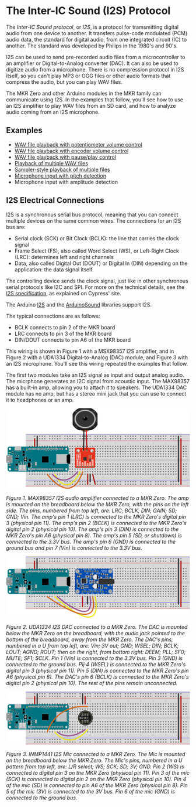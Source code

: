 # The Inter-IC Sound (I2S) Protocol 

The *Inter-IC Sound protocol*, or *I2S*, is a protocol for tramsmitting digital audio from one device to another. It transfers pulse-code modulated (PCM) audio data, the standard for digital audio, from one integrated circuit (IC) to another. The standard was developed by Philips in the 1980's and 90's. 

I2S can be used to send pre-recorded audio files from a microcontroller to an amplifier or Digital-to-Analog converter (DAC). It can also be used to digitize audio from a microphone. There is no compression protocol in I2S itself, so you can't play MP3 or OGG files or other audio formats that compress the audio, but you can play WAV files. 

The MKR Zero and other Arduino modules in the MKR family can communicate using I2S. In the examples that follow, you'll see how to use an I2S amplifier to play WAV files from an SD card, and how to analyze audio coming from an I2S microphone.  

## Examples

* [WAV file playback with potentiometer volume control](https://github.com/tigoe/SoundExamples/tree/master/ArduinoSound_Examples/WaveVolumeControl)
* [WAV file playback with encoder volume control](https://github.com/tigoe/SoundExamples/tree/master/ArduinoSound_Examples/WavePlaybackWithEncoder)
* [WAV file playback with pause/play control](https://github.com/tigoe/SoundExamples/tree/master/ArduinoSound_Examples/WavePlayPause)
* [Playback of multiple WAV files](https://github.com/tigoe/SoundExamples/tree/master/ArduinoSound_Examples/WavePlaybackMultipleFiles)
* [Sampler-style playback of multiple files](https://github.com/tigoe/SoundExamples/tree/master/ArduinoSound_Examples/WaveSamplePlayer)
* [Microphone input with pitch detection](https://github.com/tigoe/SoundExamples/tree/master/ArduinoSound_Examples/PitchDetector)
* Microphone input with amplitude detection

## I2S Electrical Connections 

I2S is a synchronous serial bus protocol, meaning that you can connect multiple devices on the same common wires. The connections for an I2S bus are:

* Serial clock (SCK) or Bit Clock (BCLK): the line that carries the clock signal
* Frame Select (FS), also called Word Select (WS), or Left-Right Clock (LRC): determines left and right channels
* Data, also called Digital Out (DOUT) or Digital In (DIN) depending on the application: the data signal itself.

The controlling device sends the clock signal, just like in other synchronous serial protocols like I2C and SPI. For more on the technical details, see the [I2S specification](https://www.cypress.com/file/133906/download), as explained on Cypress' site. 

The Arduino [I2S](https://www.arduino.cc/en/Reference/I2S)  and the [ArduinoSound](https://www.arduino.cc/en/Reference/ArduinoSound) libraries support I2S. 

The typical connections are as follows:

* BCLK connects to pin 2 of the MKR board
* LRC connects to pin 3 of the MKR board
* DIN/DOUT connects to pin A6 of the MKR board

This wiring is shown in Figure 1 with a MSX98357 I2S amplifier, and in Figure 2 with a UDA1334 Digital-to-Analog (DAC) module, and Figure 3 with an I2S microphone. You'll see this wiring repeated the examples that follow.

The first two modules take an I2S signal as input and output analog audio. The micrphone generates an I2C signal from acoustic input. The MAX98357 has a built-in amp, allowing you to attach it to speakers. The UDA1334 DAC module has no amp, but has a stereo mini jack that you can use to connect it to headphones or an amp. 

![Figure 1. MAX98357 I2S audio amplifier connected to a MKR Zero.](img/I2S_amp_circuit_MAX98357_simple_bb.png)

*Figure 1. MAX98357 I2S audio amplifier connected to a MKR Zero. The amp is mounted on the breadboard below the MKR Zero, with the pins on the left side. The pins, numbered from top left, are: LRC; BCLK; DIN; GAIN; SD; GND; Vin.  The amp's pin 1 (LRC) is connected to the MKR Zero's digital pin 3 (physical pin 11). The amp's pin 2 (BCLK) is connected to the MKR Zero's digital pin 2 (physical pin 10). The amp's pin 3 (DIN) is connected to the MKR Zero's pin A6 (physical pin 8). The amp's pin 5 (SD, or shutdown) is connected to the 3.3V bus. The amp's pin 6 (GND) is connected to the ground bus and pin 7 (Vin) is connected to the 3.3V  bus.*

![Figure 2. UDA1334 I2S DAC connected to a MKR Zero.](img/I2S_amp_circuit_simple_bb.png)

*Figure 2. UDA1334 I2S DAC connected to a MKR Zero. The DAC is mounted below the MKR Zero on the breadboard, with the audio jack pointed to the bottom of the breadboard, away from the MKR Zero. The DAC's pins, numbered in a U from top left, are: Vin; 3V out; GND; WSEL; DIN; BCLK; LOUT; AGND; ROUT; then on the right, from bottom right: DEEM; PLL; SF0; MUTE; SF1; SCLK. Pin 1 (Vin) is connected to  the 3.3V  bus. Pin 3 (GND) is connected to the ground bus. Pij 4 (WSEL) is connected to the MKR Zero's digital pin 3 (physical pin 11). Pin 5 (DIN) is connected to the MKR Zero's pin A6 (physical pin 8). The DAC's pin 6 (BCLK) is connected to the MKR Zero's digital pin 2 (physical pin 10). The rest of the pins remain unconnected.*

![Figure 3. INMP1441 I2S Mic connected to a MKR Zero.](img/I2S_INMP1441_mic_circuit_simple_bb.png)

*Figure 3. INMP1441 I2S Mic connected to a MKR Zero. The Mic is mounted on the breadboard below the MKR Zero. The Mic's pins, numbered in a U pattern from top left, are: L/R select; WS; SCK; SD; 3V; GND.  Pin 2 (WS) is connected to digital pin 3 on the MKR Zero (physical pin 11). Pin 3 of the mic (SCK) is connected to digital pin 2 on the MKR Zero (physical pin 10). Pin 4 of the mic (SD) is connected to pin A6 of the MKR Zero (physical pin 8). Pin 5 of the mic (3V) is connected to the 3V bus. Pin 6 of the mic (GND) is connected to the ground bus.*

